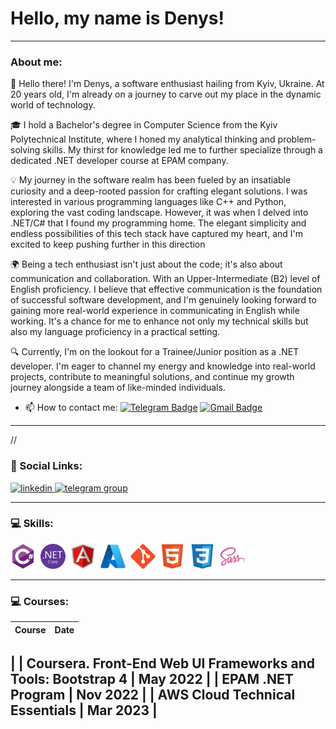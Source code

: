 # Hello, my name is Denys!

---

### About me:

👋 Hello there! I'm Denys, a software enthusiast hailing from Kyiv, Ukraine. At 20 years old, I'm already on a journey to carve out my place in the dynamic world of technology.

🎓 I hold a Bachelor's degree in Computer Science from the Kyiv Polytechnical Institute, where I honed my analytical thinking and problem-solving skills. My thirst for knowledge led me to further specialize through a dedicated .NET developer course at EPAM company.

💡 My journey in the software realm has been fueled by an insatiable curiosity and a deep-rooted passion for crafting elegant solutions. I was interested in various programming languages like C++ and Python, exploring the vast coding landscape. However, it was when I delved into .NET/C# that I found my programming home. The elegant simplicity and endless possibilities of this tech stack have captured my heart, and I'm excited to keep pushing further in this direction

🌍 Being a tech enthusiast isn't just about the code; it's also about communication and collaboration. With an Upper-Intermediate (B2) level of English proficiency. I believe that effective communication is the foundation of successful software development, and I'm genuinely looking forward to gaining more real-world experience in communicating in English while working. It's a chance for me to enhance not only my technical skills but also my language proficiency in a practical setting.

🔍 Currently, I'm on the lookout for a Trainee/Junior position as a .NET developer. I'm eager to channel my energy and knowledge into real-world projects, contribute to meaningful solutions, and continue my growth journey alongside a team of like-minded individuals.




- :mailbox: How to contact me:  [![Telegram Badge](https://img.shields.io/badge/den_pavski-blue?style=flat&logo=Telegram&logoColor=white)](https://t.me/den_pavski) [![Gmail Badge](https://img.shields.io/badge/-Gmail-red?style=flat&logo=Gmail&logoColor=white)](mailto:den.pavski@gmail.com)

---
//
### 🤝 Social Links:

  <div id="badges">
    <a href="https://www.linkedin.com/in/%D0%B0%D0%BB%D0%B5%D0%BA%D1%81%D0%B5%D0%B9-%D1%84%D0%B8%D0%BB%D0%B8%D0%BC%D0%BE%D0%BD%D0%BE%D0%B2-2a0b07257/" target="_blank">
      <img src="https://cdn-icons-png.flaticon.com/512/2504/2504799.png" width="40" height="40" alt="linkedin" />
    </a>
    <a href="https://t.me/den_pavski" target="_blank">
      <img src="https://cdn-icons-png.flaticon.com/512/2111/2111646.png" width="40" height="40" alt="telegram group" />
    </a>
    
  </div>

---

### 💻 Skills:

<div>
  <img src="https://github.com/devicons/devicon/blob/master/icons/csharp/csharp-original.svg" title="csharp" alt="csharp" width="40" height="40"/>&nbsp;
  <img src="https://github.com/devicons/devicon/blob/master/icons/dotnetcore/dotnetcore-original.svg" title="dotnet" alt="dotnet" width="40" height="40"/>&nbsp;
  <img src="https://github.com/devicons/devicon/blob/master/icons/angularjs/angularjs-original.svg" title="angular" alt="angular" width="40" height="40"/>&nbsp;
  <img src="https://github.com/devicons/devicon/blob/master/icons/azure/azure-original.svg" title="azure" alt="azure" width="40" height="40"/>&nbsp;
  <img src="https://github.com/devicons/devicon/blob/master/icons/git/git-original.svg" title="git" alt="git" width="40" height="40"/>&nbsp
  <img src="https://github.com/devicons/devicon/blob/master/icons/html5/html5-original.svg" title="html5" alt="html5" width="40" height="40"/>&nbsp
  <img src="https://github.com/devicons/devicon/blob/master/icons/css3/css3-original.svg" title="css" alt="css" width="40" height="40"/>&nbsp
  <img src="https://github.com/devicons/devicon/blob/master/icons/sass/sass-original.svg" title="sass/scss" alt="sass/scss" width="40" height="40"/>&nbsp;
</div>

---


### 💻 Courses:

| Course                                                          | Date              |
| ----------------------------------------------------------------| :---------------: |
| 
| Coursera. Front-End Web UI Frameworks and Tools: Bootstrap 4    |     May 2022      |
| EPAM .NET Program                                               |     Nov 2022      |
| AWS Cloud Technical Essentials                                  |     Mar 2023      |
--- 

